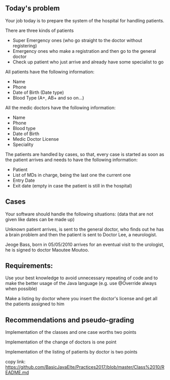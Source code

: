 ## Today's problem

Your job today is to prepare the system of the hospital for handling patients.

There are three kinds of patients
* Super Emergency ones (who go straight to the doctor without registering)
* Emergency ones who make a registration and then go to the general doctor
* Check up patient who just arrive and already have some specialist to go

All patients have the following information:

* Name
* Phone
* Date of Birth (Date type)
* Blood Type (A+, AB+ and so on...)

All the medic doctors have the following information:

* Name
* Phone
* Blood type
* Date of Birth
* Medic Doctor License
* Speciality

The patients are handled by cases, so that, every case is started as soon as the patient arrives and needs to have the following information:
* Patient
* List of MDs in charge, being the last one the current one
* Entry Date
* Exit date (empty in case the patient is still in the hospital)


## Cases

Your software should handle the following situations: (data that are not given like dates can be made up)

Unknown patient arrives, is sent to the general doctor, who finds out he has a brain problem and then the patient is sent to Doctor Lee, a neurologist.

Jeoge Bass, born in 05/05/2010 arrives for an eventual visit to the urologist, he is signed to doctor Maoutee Moutoo.



## Requirements:
Use your best knowledge to avoid unnecessary repeating of code and to make the better usage of the Java language (e.g. use @Override always when possible)

Make a listing by doctor where you insert the doctor's license and get all the patients assigned to him

## Recommendations and pseudo-grading
Implementation of the classes and one case worths two points

Implementation of the change of doctors is one point

Implementation of the listing of patients by doctor is two points

copy link: https://github.com/BasicJavaElte/Practices2017/blob/master/Class%2010/README.md
